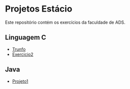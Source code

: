 # Projetos Estácio

Este repositório contém os exercícios da faculdade de ADS.

## Linguagem C
- [Trunfo](C/Trunfo)
- [Exercicio2](C/Exercicio2)

## Java
- [Projeto1](Java/Projeto1)
